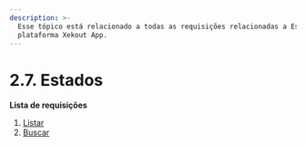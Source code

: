 ```yaml
---
description: >-
  Esse tópico está relacionado a todas as requisições relacionadas a Estados na
  plataforma Xekout App.
---
```


# 2.7. Estados

**Lista de requisições**

1. [Listar](listar-estados.md)
2. [Buscar](https://github.com/rodgeraraujo/teste/tree/61e2c6c136ab220cabc9b649b338a16c8f11cd97/dashboard-requisicoes/estados/buscar-infomacoes-de-um-estado.md)
